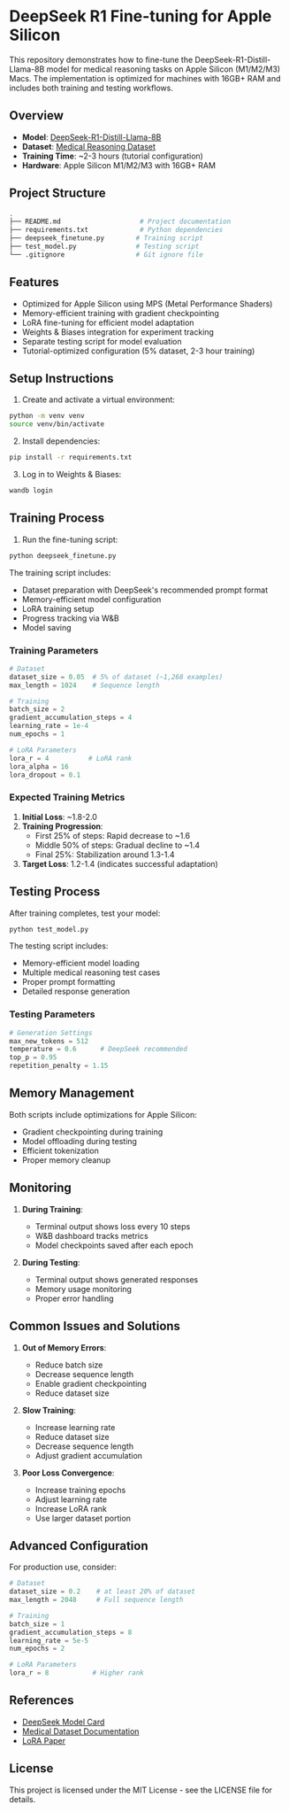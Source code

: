 # DeepSeek R1 Fine-tuning for Apple Silicon

This repository demonstrates how to fine-tune the DeepSeek-R1-Distill-Llama-8B model for medical reasoning tasks on Apple Silicon (M1/M2/M3) Macs. The implementation is optimized for machines with 16GB+ RAM and includes both training and testing workflows.

## Overview

- **Model**: [DeepSeek-R1-Distill-Llama-8B](https://huggingface.co/deepseek-ai/DeepSeek-R1-Distill-Llama-8B)
- **Dataset**: [Medical Reasoning Dataset](https://huggingface.co/datasets/FreedomIntelligence/medical-o1-reasoning-SFT)
- **Training Time**: ~2-3 hours (tutorial configuration)
- **Hardware**: Apple Silicon M1/M2/M3 with 16GB+ RAM

## Project Structure

```bash
.
├── README.md                    # Project documentation
├── requirements.txt             # Python dependencies
├── deepseek_finetune.py        # Training script
├── test_model.py               # Testing script
└── .gitignore                  # Git ignore file
```

## Features

- Optimized for Apple Silicon using MPS (Metal Performance Shaders)
- Memory-efficient training with gradient checkpointing
- LoRA fine-tuning for efficient model adaptation
- Weights & Biases integration for experiment tracking
- Separate testing script for model evaluation
- Tutorial-optimized configuration (5% dataset, 2-3 hour training)

## Setup Instructions

1. Create and activate a virtual environment:

```bash
python -m venv venv
source venv/bin/activate
```

2. Install dependencies:

```bash
pip install -r requirements.txt
```

3. Log in to Weights & Biases:

```bash
wandb login
```

## Training Process

1. Run the fine-tuning script:

```bash
python deepseek_finetune.py
```

The training script includes:

- Dataset preparation with DeepSeek's recommended prompt format
- Memory-efficient model configuration
- LoRA training setup
- Progress tracking via W&B
- Model saving

### Training Parameters

```python
# Dataset
dataset_size = 0.05  # 5% of dataset (~1,268 examples)
max_length = 1024    # Sequence length

# Training
batch_size = 2
gradient_accumulation_steps = 4
learning_rate = 1e-4
num_epochs = 1

# LoRA Parameters
lora_r = 4          # LoRA rank
lora_alpha = 16
lora_dropout = 0.1
```

### Expected Training Metrics

1. **Initial Loss**: ~1.8-2.0
2. **Training Progression**:
   - First 25% of steps: Rapid decrease to ~1.6
   - Middle 50% of steps: Gradual decline to ~1.4
   - Final 25%: Stabilization around 1.3-1.4
3. **Target Loss**: 1.2-1.4 (indicates successful adaptation)

## Testing Process

After training completes, test your model:

```bash
python test_model.py
```

The testing script includes:

- Memory-efficient model loading
- Multiple medical reasoning test cases
- Proper prompt formatting
- Detailed response generation

### Testing Parameters

```python
# Generation Settings
max_new_tokens = 512
temperature = 0.6      # DeepSeek recommended
top_p = 0.95
repetition_penalty = 1.15
```

## Memory Management

Both scripts include optimizations for Apple Silicon:

- Gradient checkpointing during training
- Model offloading during testing
- Efficient tokenization
- Proper memory cleanup

## Monitoring

1. **During Training**:
   - Terminal output shows loss every 10 steps
   - W&B dashboard tracks metrics
   - Model checkpoints saved after each epoch

2. **During Testing**:
   - Terminal output shows generated responses
   - Memory usage monitoring
   - Proper error handling

## Common Issues and Solutions

1. **Out of Memory Errors**:
   - Reduce batch size
   - Decrease sequence length
   - Enable gradient checkpointing
   - Reduce dataset size

2. **Slow Training**:
   - Increase learning rate
   - Reduce dataset size
   - Decrease sequence length
   - Adjust gradient accumulation

3. **Poor Loss Convergence**:
   - Increase training epochs
   - Adjust learning rate
   - Increase LoRA rank
   - Use larger dataset portion

## Advanced Configuration

For production use, consider:

```python
# Dataset
dataset_size = 0.2    # at least 20% of dataset
max_length = 2048     # Full sequence length

# Training
batch_size = 1
gradient_accumulation_steps = 8
learning_rate = 5e-5
num_epochs = 2

# LoRA Parameters
lora_r = 8           # Higher rank
```

## References

- [DeepSeek Model Card](https://huggingface.co/deepseek-ai/DeepSeek-R1-Distill-Llama-8B)
- [Medical Dataset Documentation](https://huggingface.co/datasets/FreedomIntelligence/medical-o1-reasoning-SFT)
- [LoRA Paper](https://arxiv.org/abs/2106.09685)

## License

This project is licensed under the MIT License - see the LICENSE file for details.
